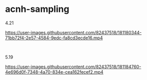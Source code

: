 # acnh-sampling


4.21

https://user-images.githubusercontent.com/82437518/181180344-71bb72f4-2e57-4584-9edc-fa8cd3ecde16.mp4


<br>


5.19

https://user-images.githubusercontent.com/82437518/181184760-4e696d0f-7348-4a70-834e-cea162fecef2.mp4

